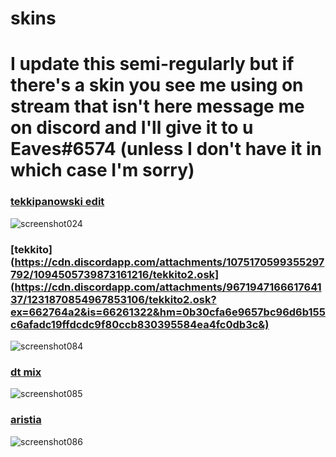 # skins
# I update this semi-regularly but if there's a skin you see me using on stream that isn't here message me on discord and I'll give it to u Eaves#6574 (unless I don't have it in which case I'm sorry)
### [tekkipanowski edit](https://cdn.discordapp.com/attachments/967194716661764137/1231870662080204800/tekkipanowski-edit.osk?ex=663887f4&is=662612f4&hm=b89ecc278abd6e220af23a1939cd8eeffb4feb1b3a5025faafdbe87410b8c754&)
![screenshot024](https://user-images.githubusercontent.com/97003296/230789603-a2fd7080-4df0-4791-ba2e-1bceb8d094c8.jpg)
### [tekkito](https://cdn.discordapp.com/attachments/1075170599355297792/1094505739873161216/tekkito2.osk](https://cdn.discordapp.com/attachments/967194716661764137/1231870854967853106/tekkito2.osk?ex=662764a2&is=66261322&hm=0b30cfa6e9657bc96d6b155c6afadc19ffdcdc9f80ccb830395584ea4fc0db3c&)
![screenshot084](https://github.com/eavess/skins/assets/97003296/05dcc154-82cc-4a21-8496-758e76dc5918)
### [dt mix](https://cdn.discordapp.com/attachments/1075170599355297792/1110969847933849680/dt_mix.osk)
![screenshot085](https://github.com/eavess/skins/assets/97003296/c921a2a2-d5dd-4a31-a4b5-470d5c6e3b28)
### [aristia](https://cdn.discordapp.com/attachments/1075170599355297792/1110970217129050153/aristia.osk)
![screenshot086](https://github.com/eavess/skins/assets/97003296/f5af398f-57ff-440a-aac0-8cdb4c88e559)
